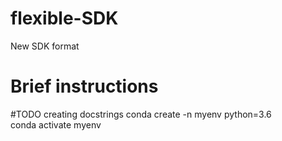 # flexible-SDK
New SDK format <br />


# Brief instructions 
#TODO creating docstrings 
conda create -n myenv python=3.6 <br />
conda activate myenv<br />

